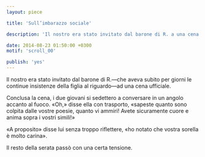 ```yaml
---
layout: piece

title: 'Sull’imbarazzo sociale'

description: 'Il nostro era stato invitato dal barone di R. a una cena ufficiale…'

date: 2014-08-23 01:50:00 +0300
motif: 'scroll_00'

publish: 'yes'
---
```


Il nostro era stato invitato dal barone di R.—che aveva subito per giorni le continue insistenze della figlia al riguardo—ad una cena ufficiale.

Conclusa la cena, i due giovani si sedettero a conversare in un angolo accanto al fuoco. «Oh,» disse ella con trasporto, «sapeste quanto sono colpita dalle vostre poesie, quanto vi ammiri! Avete sicuramente cuore e anima sopra i vostri simili!»

«A proposito» disse lui senza troppo riflettere, «ho notato che vostra sorella è molto carina».

Il resto della serata passò con una certa tensione.
